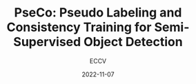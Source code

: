 ---
layout: seminar-post
title: "PseCo: Pseudo Labeling and Consistency Training for Semi-Supervised Object Detection"
subtitle: 'ECCV'
categories: Computer Vision
tags: [Object_Detection]
date: 2022-11-07
pdf_url: 'https://drive.google.com/file/d/1E5ymAJO_-v15h63zRce_k5jHLrEJ7Bxc/view?usp=sharing'
---